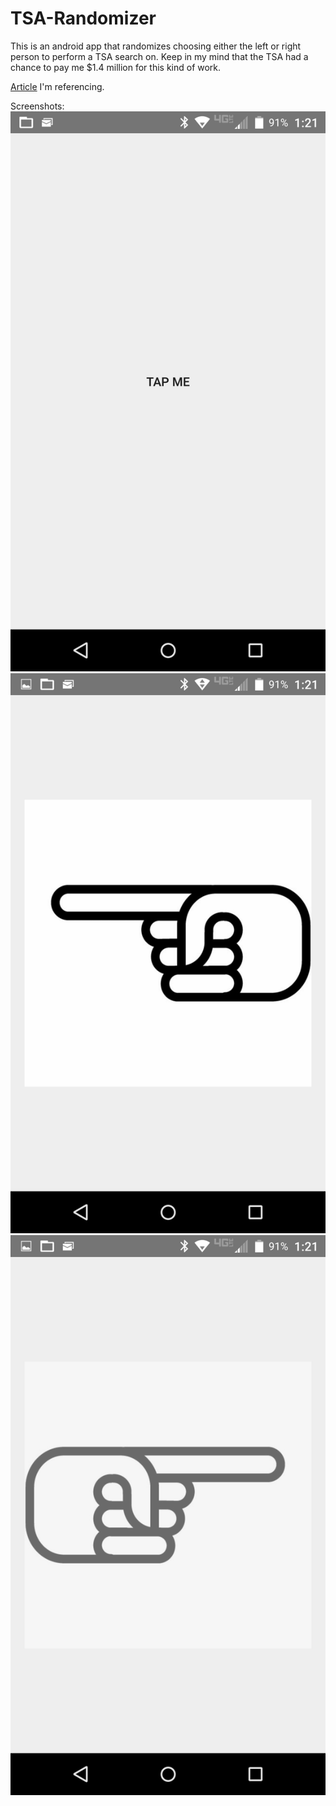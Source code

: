 # TSA-Randomizer
This is an android app that randomizes choosing either the left or right person to perform a TSA search on. Keep in my mind that the TSA had a chance to pay me $1.4 million for this kind of work.

[Article](http://www.geek.com/apps/tsa-paid-1-4-million-for-randomizer-app-that-chooses-left-or-right-1651337/) I'm referencing.

Screenshots:
![](https://github.com/wspringe/TSA-Randomizer/blob/master/Screenshot_2016-04-07-13-21-03.png)
![](https://github.com/wspringe/TSA-Randomizer/blob/master/Screenshot_2016-04-07-13-21-06.png)
![](https://github.com/wspringe/TSA-Randomizer/blob/master/Screenshot_2016-04-07-13-21-24.png)

